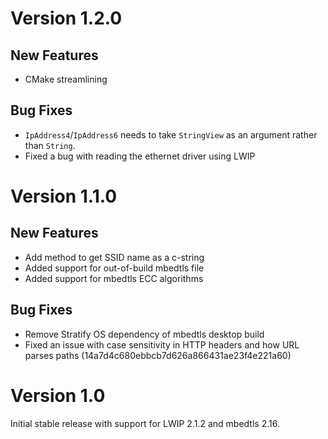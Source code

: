 # Version 1.2.0

## New Features

- CMake streamlining

## Bug Fixes

- `IpAddress4`/`IpAddress6` needs to take `StringView` as an argument rather than `String`.
- Fixed a bug with reading the ethernet driver using LWIP

# Version 1.1.0

## New Features

- Add method to get SSID name as a c-string
- Added support for out-of-build mbedtls file
- Added support for mbedtls ECC algorithms

## Bug Fixes

- Remove Stratify OS dependency of mbedtls desktop build
- Fixed an issue with case sensitivity in HTTP headers and how URL parses paths (14a7d4c680ebbcb7d626a866431ae23f4e221a60)

# Version 1.0

Initial stable release with support for LWIP 2.1.2 and mbedtls 2.16.
